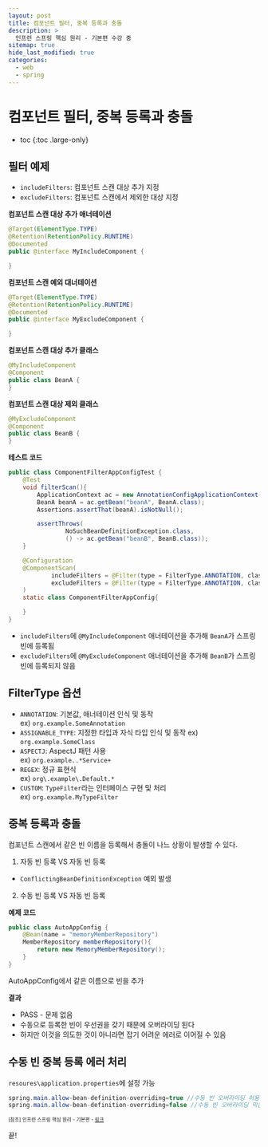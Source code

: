 ```yaml
---
layout: post
title: 컴포넌트 필터, 중복 등록과 충돌
description: >
  인프런 스프링 핵심 원리 - 기본편 수강 중
sitemap: true
hide_last_modified: true
categories:
  - web
  - spring
---
```


# 컴포넌트 필터, 중복 등록과 충돌

* toc
{:toc .large-only}

## 필터 예제

- `includeFilters`: 컴포넌트 스캔 대상 추가 지정
- `excludeFilters`: 컴포넌트 스캔에서 제외한 대상 지정

__컴포넌트 스캔 대상 추가 애너테이션__

```java
@Target(ElementType.TYPE)
@Retention(RetentionPolicy.RUNTIME)
@Documented
public @interface MyIncludeComponent {

}
```

__컴포넌트 스캔 예외 대너테이션__

```java
@Target(ElementType.TYPE)
@Retention(RetentionPolicy.RUNTIME)
@Documented
public @interface MyExcludeComponent {

}
```

__컴포넌트 스캔 대상 추가 클래스__

```java
@MyIncludeComponent
@Component
public class BeanA {
}
```

__컴포넌트 스캔 대상 제외 클래스__

```java
@MyExcludeComponent
@Component
public class BeanB {
}
```

__테스트 코드__

```java
public class ComponentFilterAppConfigTest {
    @Test
    void filterScan(){
        ApplicationContext ac = new AnnotationConfigApplicationContext(ComponentFilterAppConfig.class);
        BeanA beanA = ac.getBean("beanA", BeanA.class);
        Assertions.assertThat(beanA).isNotNull();

        assertThrows(
                NoSuchBeanDefinitionException.class,
                () -> ac.getBean("beanB", BeanB.class));
    }

    @Configuration
    @ComponentScan(
            includeFilters = @Filter(type = FilterType.ANNOTATION, classes = MyIncludeComponent.class),
            excludeFilters = @Filter(type = FilterType.ANNOTATION, classes = MyExcludeComponent.class)
    )
    static class ComponentFilterAppConfig{

    }
}
```
- `includeFilters`에 `@MyIncludeComponent` 애너테이션을 추가해 `BeanA`가 스프링 빈에 등록됨
- `excludeFilters`에 `@MyExcludeComponent` 애너테이션을 추가해 `BeanB`가 스프링 빈에 등록되지 않음

## FilterType 옵션

- `ANNOTATION`: 기본값, 애너테이션 인식 및 동작  
  ex) `org.example.SomeAnnotation`
- `ASSIGNABLE_TYPE`: 지정한 타입과 자식 타입 인식 및 동작
  ex) `org.example.SomeClass`
- `ASPECTJ`: AspectJ 패턴 사용  
  ex) `org.example..*Service+`
- `REGEX`: 정규 표현식  
  ex) `org\.example\.Default.*`
- `CUSTOM`: `TypeFilter`라는 인터페이스 구현 및 처리  
  ex) `org.example.MyTypeFilter`

## 중복 등록과 충돌

컴포넌트 스캔에서 같은 빈 이름을 등록해서 충돌이 나느 상황이 발생할 수 있다.

1. 자동 빈 등록 VS 자동 빈 등록

- `ConflictingBeanDefinitionException` 예외 발생

2. 수동 빈 등록 VS 자동 빈 등록

__예제 코드__

```java
public class AutoAppConfig {
    @Bean(name = "memoryMemberRepository")
    MemberRepository memberRepository(){
        return new MemoryMemberRepository();
    }
}
```
AutoAppConfig에서 같은 이름으로 빈을 추가

__결과__

- PASS - 문제 없음
- 수동으로 등록한 빈이 우선권을 갖기 때문에 오버라이딩 된다
- 하지만 이것을 의도한 것이 아니라면 잡기 어려운 에러로 이어질 수 있음

## 수동 빈 중복 등록 에러 처리

`resoures\application.properties`에 설정 가능
```java
spring.main.allow-bean-definition-overriding=true //수동 빈 오버라이딩 허용
spring.main.allow-bean-definition-overriding=false //수동 빈 오버라이딩 막음
```











<span style="font-size:70%">[참조] 인프런 스프링 핵심 원리 - 기본편 - [링크](https://www.inflearn.com/course/%EC%8A%A4%ED%94%84%EB%A7%81-%ED%95%B5%EC%8B%AC-%EC%9B%90%EB%A6%AC-%EA%B8%B0%EB%B3%B8%ED%8E%B8)</span>

끝!

